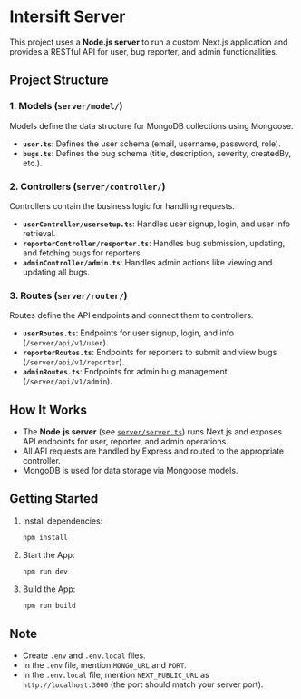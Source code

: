 # Intersift Server

This project uses a **Node.js server** to run a custom Next.js application and provides a RESTful API for user, bug reporter, and admin functionalities.

## Project Structure

### 1. Models (`server/model/`)
Models define the data structure for MongoDB collections using Mongoose.

- **`user.ts`**: Defines the user schema (email, username, password, role).
- **`bugs.ts`**: Defines the bug schema (title, description, severity, createdBy, etc.).

### 2. Controllers (`server/controller/`)
Controllers contain the business logic for handling requests.

- **`userController/usersetup.ts`**: Handles user signup, login, and user info retrieval.
- **`reporterController/resporter.ts`**: Handles bug submission, updating, and fetching bugs for reporters.
- **`adminController/admin.ts`**: Handles admin actions like viewing and updating all bugs.

### 3. Routes (`server/router/`)
Routes define the API endpoints and connect them to controllers.

- **`userRoutes.ts`**: Endpoints for user signup, login, and info (`/server/api/v1/user`).
- **`reporterRoutes.ts`**: Endpoints for reporters to submit and view bugs (`/server/api/v1/reporter`).
- **`adminRoutes.ts`**: Endpoints for admin bug management (`/server/api/v1/admin`).

## How It Works

- The **Node.js server** (see [`server/server.ts`](server/server.ts)) runs Next.js and exposes API endpoints for user, reporter, and admin operations.
- All API requests are handled by Express and routed to the appropriate controller.
- MongoDB is used for data storage via Mongoose models.

## Getting Started

1. Install dependencies:
    ```sh
    npm install
    ```
2. Start the App:
    ```sh
    npm run dev
    ```
3. Build the App:
    ```sh
    npm run build
    ```

## Note

- Create `.env` and `.env.local` files.
- In the `.env` file, mention `MONGO_URL` and `PORT`.
- In the `.env.local` file, mention `NEXT_PUBLIC_URL` as `http://localhost:3000` (the port should match your server port).